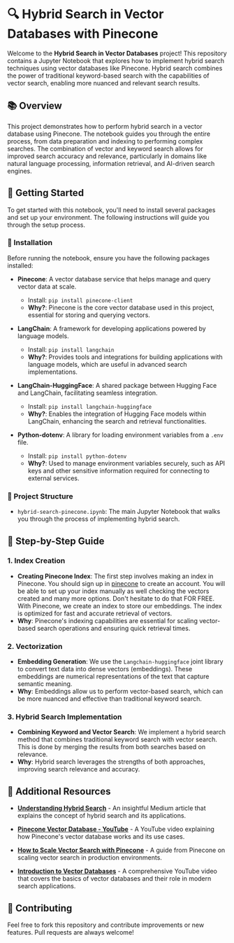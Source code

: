 # 🔍 Hybrid Search in Vector Databases with Pinecone

Welcome to the **Hybrid Search in Vector Databases** project! This repository contains a Jupyter Notebook that explores how to implement hybrid search techniques using vector databases like Pinecone. Hybrid search combines the power of traditional keyword-based search with the capabilities of vector search, enabling more nuanced and relevant search results.

## 📚 Overview

This project demonstrates how to perform hybrid search in a vector database using Pinecone. The notebook guides you through the entire process, from data preparation and indexing to performing complex searches. The combination of vector and keyword search allows for improved search accuracy and relevance, particularly in domains like natural language processing, information retrieval, and AI-driven search engines.

## 🚀 Getting Started

To get started with this notebook, you'll need to install several packages and set up your environment. The following instructions will guide you through the setup process.

### 🔧 Installation

Before running the notebook, ensure you have the following packages installed:

- **Pinecone**: A vector database service that helps manage and query vector data at scale.
  - Install: `pip install pinecone-client`
  - **Why?**: Pinecone is the core vector database used in this project, essential for storing and querying vectors.
  
- **LangChain**: A framework for developing applications powered by language models.
  - Install: `pip install langchain`
  - **Why?**: Provides tools and integrations for building applications with language models, which are useful in advanced search implementations.

- **LangChain-HuggingFace**: A shared package between Hugging Face and LangChain, facilitating seamless integration.
  - Install: `pip install langchain-huggingface`
  - **Why?**: Enables the integration of Hugging Face models within LangChain, enhancing the search and retrieval functionalities.

- **Python-dotenv**: A library for loading environment variables from a `.env` file.
  - Install: `pip install python-dotenv`
  - **Why?**: Used to manage environment variables securely, such as API keys and other sensitive information required for connecting to external services.
  
### 📂 Project Structure

- `hybrid-search-pinecone.ipynb`: The main Jupyter Notebook that walks you through the process of implementing hybrid search.

## 📝 Step-by-Step Guide

### 1. **Index Creation**
   - **Creating Pinecone Index**: The first step involves making an index in Pinecone. You should sign up in [pinecone](www.pinecone.io) to create an account. You will be able to set up your index manually as well checking the vectors created and many more options. Don't hesitate to do that FOR FREE. With Pinecone, we create an index to store our embeddings. The index is optimized for fast and accurate retrieval of vectors.
  - **Why**: Pinecone's indexing capabilities are essential for scaling vector-based search operations and ensuring quick retrieval times.

### 2. **Vectorization**
   - **Embedding Generation**: We use the `Langchain-huggingface` joint library to convert text data into dense vectors (embeddings). These embeddings are numerical representations of the text that capture semantic meaning.
   - **Why**: Embeddings allow us to perform vector-based search, which can be more nuanced and effective than traditional keyword search.

### 3. **Hybrid Search Implementation**
   - **Combining Keyword and Vector Search**: We implement a hybrid search method that combines traditional keyword search with vector search. This is done by merging the results from both searches based on relevance.
   - **Why**: Hybrid search leverages the strengths of both approaches, improving search relevance and accuracy.

## 🎥 Additional Resources

- **[Understanding Hybrid Search](https://medium.com/@michael.e.wakeham/understanding-hybrid-search-68c3c7b1568a)** - An insightful Medium article that explains the concept of hybrid search and its applications.
  
- **[Pinecone Vector Database - YouTube](https://www.youtube.com/watch?v=i3FLv-_LLhE)** - A YouTube video explaining how Pinecone's vector database works and its use cases.
  
- **[How to Scale Vector Search with Pinecone](https://www.pinecone.io/learn/vector-search-scale/)** - A guide from Pinecone on scaling vector search in production environments.

- **[Introduction to Vector Databases](https://www.youtube.com/watch?v=krTRa7_9tUA)** - A comprehensive YouTube video that covers the basics of vector databases and their role in modern search applications.

## 🎉 Contributing

Feel free to fork this repository and contribute improvements or new features. Pull requests are always welcome!
